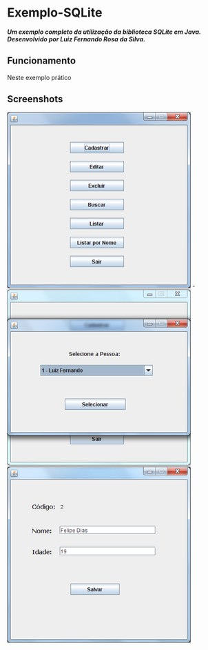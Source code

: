 Exemplo-SQLite
==============

***Um exemplo completo da utilização da biblioteca SQLite em Java.***
***Desenvolvido por Luiz Fernando Rosa da Silva.***

Funcionamento
-------------

Neste exemplo prático 

Screenshots
-------------

![Alt text](/Screenshots/sample1.png) - ![Alt text](/Screenshots/sample2.png)
![Alt text](/Screenshots/sample3.png)
